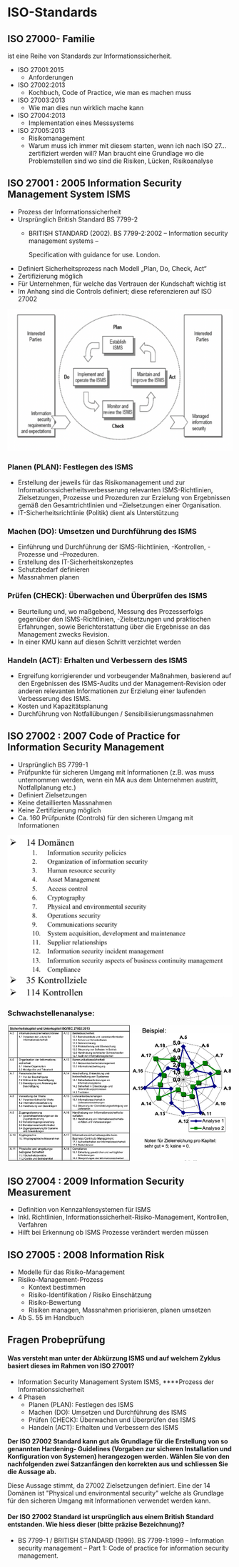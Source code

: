 # ISO-Standards

## ISO 27000- Familie 

ist eine Reihe von Standards zur Informationssicherheit.

* ISO 27001:2015
  * Anforderungen
* ISO 27002:2013
  * Kochbuch, Code of Practice, wie man es machen muss
* ISO 27003:2013
  * Wie man dies nun wirklich mache kann
* ISO 27004:2013
  * Implementation eines Messsystems
* ISO 27005:2013
  * Risikomanagement
  * Warum muss ich immer mit diesem starten, wenn ich nach ISO 27… zertifiziert werden will? Man braucht eine Grundlage wo die Problemstellen sind wo sind die Risiken, Lücken, Risikoanalyse

## **ISO 27001 : 2005 Information Security Management System ISMS**

* Prozess der Informationssicherheit
* Ursprünglich British Standard BS 7799-2
  * BRITISH STANDARD \(2002\). BS 7799-2:2002 – Information security management systems –

    Specification with guidance for use. London.
* Definiert Sicherheitsprozess nach Modell „Plan, Do, Check, Act“
* Zertifizierung möglich
* Für Unternehmen, für welche das Vertrauen der Kundschaft wichtig ist
* Im Anhang sind die Controls definiert; diese referenzieren auf ISO 27002

![](../../.gitbook/assets/image%20%2896%29.png)

### **Planen \(PLAN\)**: Festlegen des ISMS

* Erstellung der jeweils für das Risikomanagement und zur Informationssicherheitsverbesserung relevanten ISMS-Richtlinien, Zielsetzungen, Prozesse und Prozeduren zur Erzielung von Ergebnissen gemäß den Gesamtrichtlinien und –Zielsetzungen einer Organisation.
* IT-Sicherheitsrichtlinie \(Politik\) dient als Unterstützung

### **Machen \(DO\)**: Umsetzen und Durchführung des ISMS

* Einführung und Durchführung der ISMS-Richtlinien, -Kontrollen, -Prozesse und –Prozeduren.
* Erstellung des IT-Sicherheitskonzeptes
* Schutzbedarf definieren
* Massnahmen planen

### **Prüfen \(CHECK\)**: Überwachen und Überprüfen des ISMS

* Beurteilung und, wo maßgebend, Messung des Prozesserfolgs gegenüber den ISMS-Richtlinien, -Zielsetzungen und praktischen Erfahrungen, sowie Berichterstattung über die Ergebnisse an das Management zwecks Revision.
* In einer KMU kann auf diesen Schritt verzichtet werden

### **Handeln \(ACT\)**: Erhalten und Verbessern des ISMS

* Ergreifung korrigierender und vorbeugender Maßnahmen, basierend auf den Ergebnissen des ISMS-Audits und der Management-Revision oder anderen relevanten Informationen zur Erzielung einer laufenden Verbesserung des ISMS.
* Kosten und Kapazitätsplanung
* Durchführung von Notfallübungen / Sensibilisierungsmassnahmen

## **ISO 27002 : 2007 Code of Practice for Information Security Management**

* Ursprünglich BS 7799-1
* Prüfpunkte für sicheren Umgang mit Informationen \(z.B. was muss unternommen werden, wenn ein MA aus dem Unternehmen austritt, Notfallplanung etc.\)
* Definiert Zielsetzungen
* Keine detaillierten Massnahmen
* Keine Zertifizierung möglich
* Ca. 160 Prüfpunkte \(Controls\) für den sicheren Umgang mit Informationen



![Umfang 27002](../../.gitbook/assets/image%20%282%29.png)

### Schwachstellenanalyse:

![](../../.gitbook/assets/image%20%2852%29.png)



## ISO 27004 : 2009 Information Security Measurement

* Definition von Kennzahlensystemen für ISMS
* Inkl. Richtlinien, Informationssicherheit-Risiko-Management, Kontrollen, Verfahren
* Hilft bei Erkennung ob ISMS Prozesse verändert werden müssen

## ISO 27005 : 2008 Information Risk

* Modelle für das Risiko-Management
* Risiko-Management-Prozess
  * Kontext bestimmen
  * Risiko-Identifikation / Risiko Einschätzung
  * Risiko-Bewertung
  * Risiken managen, Massnahmen priorisieren, planen umsetzen
* Ab S. 55 im Handbuch



## Fragen Probeprüfung

#### Was versteht man unter der Abkürzung ISMS und auf welchem Zyklus basiert dieses im Rahmen von ISO 27001?

* Information Security Management System ISMS, ****Prozess der Informationssicherheit
* 4 Phasen
  * Planen \(PLAN\): Festlegen des ISMS
  * Machen \(DO\): Umsetzen und Durchführung des ISMS
  * Prüfen \(CHECK\): Überwachen und Überprüfen des ISMS
  * Handeln \(ACT\): Erhalten und Verbessern des ISMS

**Der ISO 27002 Standard kann gut als Grundlage für die Erstellung von so genannten Hardening- Guidelines \(Vorgaben zur sicheren Installation und Konfiguration von Systemen\) herangezogen werden. Wählen Sie von den nachfolgenden zwei Satzanfängen den korrekten aus und schliessen Sie die Aussage ab.**

Diese Aussage stimmt, da 27002 Zielsetzungen definiert. Eine der 14 Domänen ist "Physical und environmental security" welche als Grundlage für den sicheren Umgang mit Informationen verwendet werden kann.

#### Der ISO 27002 Standard ist ursprünglich aus einem British Standard entstanden. Wie hiess dieser \(bitte präzise Bezeichnung\)?

* BS 7799-1 / BRITISH STANDARD \(1999\). BS 7799-1:1999 – Information security management – Part 1: Code of practice for information security management. 

